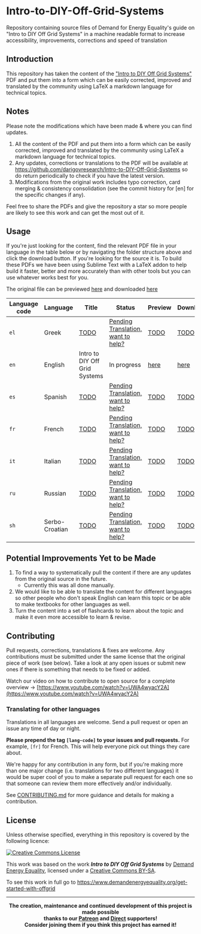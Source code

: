 # Intro-to-DIY-Off-Grid-Systems
Repository containing source files of Demand for Energy Equality's guide on "Intro to DIY Off Grid Systems" in a machine readable format to increase accessibility, improvements, corrections and speed of translation

## Introduction
This repository has taken the content of the ["Intro to DIY Off Grid Systems"](https://www.demandenergyequality.org/get-started-with-offgrid) PDF and put them into a form which can be easily corrected, improved and translated by the community using LaTeX a markdown language for technical topics.

## Notes
Please note the modifications which have been made & where you can find updates.
1. All the content of the PDF and put them into a form which can be easily corrected, improved and translated by the community using LaTeX a markdown language for technical topics.
2. Any updates, corrections or translations to the PDF will be available at <a href="https://github.com/darigovresearch/Intro-to-DIY-Off-Grid-Systems">https://github.com/darigovresearch/Intro-to-DIY-Off-Grid-Systems</a> so do return periodically to check if you have the latest version.
3. Modifications from the original work includes typo correction, card merging & consistency consolidation (see the commit history for [en] for the specific changes if any).

Feel free to share the PDFs and give the repository a star so more people are likely to see this work and can get the most out of it.

## Usage
If you're just looking for the content, find the relevant PDF file in your language in the table below or by navigating the folder structure above and click the download button. If you're looking for the source it is. To build these PDFs we have been using Sublime Text with a LaTeX addon to help build it faster, better and more accurately than with other tools but you can use whatever works best for you.

The original file can be previewed [here](https://github.com/darigovresearch/Intro-to-DIY-Off-Grid-Systems/blob/main/Original/Intro%2Bto%2BOff%2BGrid%2BGuide.pdf) and downloaded [here](https://github.com/darigovresearch/Intro-to-DIY-Off-Grid-Systems/raw/main/Original/Intro%2Bto%2BOff%2BGrid%2BGuide.pdf)

| Language code | Language | Title | Status | Preview | Download |
| ------------- | ------------- | ------------- | ------------- | ------------- | ------------- |
| `el`  | Greek  | [TODO](https://github.com/darigovresearch/DIY-Solar-Phone-Chargers/issues/11) | [Pending Translation, want to help?](https://github.com/darigovresearch/DIY-Solar-Phone-Chargers/issues/11) | [TODO](https://github.com/darigovresearch/DIY-Solar-Phone-Chargers/issues/11) | [TODO](https://github.com/darigovresearch/DIY-Solar-Phone-Chargers/issues/11) |
| `en`  | English  | Intro to DIY Off Grid Systems | In progress | [here](https://github.com/darigovresearch/Intro-to-DIY-Off-Grid-Systems/blob/main/en/en_intro_to_diy_off_grid_systems.pdf) | [here](https://github.com/darigovresearch/Intro-to-DIY-Off-Grid-Systems/raw/main/en/en_intro_to_diy_off_grid_systems.pdf) |
| `es`  | Spanish  | [TODO](https://github.com/darigovresearch/Intro-to-DIY-Off-Grid-Systems/issues/5) | [Pending Translation, want to help?](https://github.com/darigovresearch/Intro-to-DIY-Off-Grid-Systems/issues/5) | [TODO](https://github.com/darigovresearch/Intro-to-DIY-Off-Grid-Systems/issues/5) | [TODO](https://github.com/darigovresearch/Intro-to-DIY-Off-Grid-Systems/issues/5) |
| `fr`  | French  | [TODO](https://github.com/darigovresearch/Intro-to-DIY-Off-Grid-Systems/issues/6) | [Pending Translation, want to help?](https://github.com/darigovresearch/Intro-to-DIY-Off-Grid-Systems/issues/6) | [TODO](https://github.com/darigovresearch/Intro-to-DIY-Off-Grid-Systems/issues/6) | [TODO](https://github.com/darigovresearch/Intro-to-DIY-Off-Grid-Systems/issues/6) |
| `it`  | Italian  | [TODO](https://github.com/darigovresearch/Intro-to-DIY-Off-Grid-Systems/issues/4) | [Pending Translation, want to help?](https://github.com/darigovresearch/Intro-to-DIY-Off-Grid-Systems/issues/4) | [TODO](https://github.com/darigovresearch/Intro-to-DIY-Off-Grid-Systems/issues/4) | [TODO](https://github.com/darigovresearch/Intro-to-DIY-Off-Grid-Systems/issues/4) |
| `ru`  | Russian  | [TODO](https://github.com/darigovresearch/Intro-to-DIY-Off-Grid-Systems/issues/14) | [Pending Translation, want to help?](https://github.com/darigovresearch/Intro-to-DIY-Off-Grid-Systems/issues/14) | [TODO](https://github.com/darigovresearch/Intro-to-DIY-Off-Grid-Systems/issues/14) | [TODO](https://github.com/darigovresearch/Intro-to-DIY-Off-Grid-Systems/issues/14) |
| `sh`  | Serbo-Croatian  | [TODO](https://github.com/darigovresearch/Intro-to-DIY-Off-Grid-Systems/issues/7) | [Pending Translation, want to help?](https://github.com/darigovresearch/Intro-to-DIY-Off-Grid-Systems/issues/7) | [TODO](https://github.com/darigovresearch/Intro-to-DIY-Off-Grid-Systems/issues/7) | [TODO](https://github.com/darigovresearch/Intro-to-DIY-Off-Grid-Systems/issues/7) |


## Potential Improvements Yet to be Made
1. To find a way to systematically pull the content if there are any updates from the original source in the future.
    - Currently this was all done manually.
2. We would like to be able to translate the content for different languages so other people who don't speak English can learn this topic or be able to make textbooks for other languages as well.
3. Turn the content into a set of flashcards to learn about the topic and make it even more accessible to learn & revise.

## Contributing
Pull requests, corrections, translations & fixes are welcome. Any contributions must be submitted under the same license that the original piece of work (see below). Take a look at any open issues or submit new ones if there is something that needs to be fixed or added.

Watch our video on how to contribute to open source for a complete overview -> [https://www.youtube.com/watch?v=UWA4wyacY2A](https://www.youtube.com/watch?v=UWA4wyacY2A)

### Translating for other languages
Translations in all languages are welcome. Send a pull request or open an issue any time of day or night.

**Please prepend the tag `[lang-code]` to your issues and pull requests.** For example, `[fr]` for French. This will help everyone pick out things they care about.

We're happy for any contribution in any form, but if you're making more than one major change (i.e. translations for two different languages) it would be super cool of you to make a separate pull request for each one so that someone can review them more effectively and/or individually.

See [CONTRIBUTING.md](CONTRIBUTING.md) for more guidance and details for making a contribution.

## License
Unless otherwise specified, everything in this repository is covered by the following licence:

[![Creative Commons License](https://licensebuttons.net/l/by-sa/4.0/88x31.png)](https://creativecommons.org/licenses/by-sa/4.0/)

This work was based on the work ***Intro to DIY Off Grid Systems*** by [Demand Energy Equality](https://www.demandenergyequality.org/), licensed under a [ Creative Commons BY-SA](https://creativecommons.org/licenses/by-sa/4.0/legalcode).

To see this work in full go to https://www.demandenergyequality.org/get-started-with-offgrid

----

<b>
<div align="center">
    The creation, maintenance and continued development of this project is made possible
    <br>
    thanks to our <a href="http://patreon.com/darigovresearch">Patreon</a> and <a href="https://www.darigovresearch.com/donate">Direct</a> supporters!
    <br>
    Consider joining them if you think this project has earned it!
</div>
</b>
